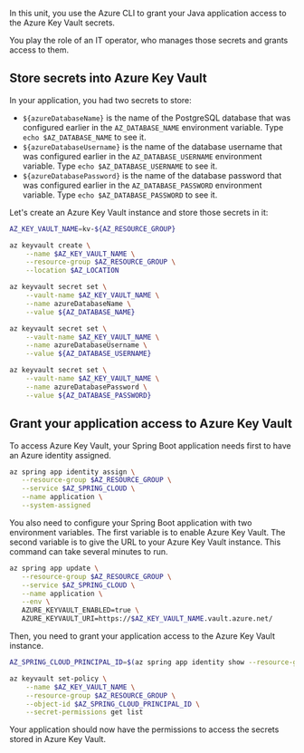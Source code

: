 In this unit, you use the Azure CLI to grant your Java application access to the Azure Key Vault secrets.

You play the role of an IT operator, who manages those secrets and grants access to them.

## Store secrets into Azure Key Vault

In your application, you had two secrets to store:

- `${azureDatabaseName}` is the name of the PostgreSQL database that was configured earlier in the `AZ_DATABASE_NAME` environment variable. Type `echo $AZ_DATABASE_NAME` to see it.
- `${azureDatabaseUsername}` is the name of the database username that was configured earlier in the `AZ_DATABASE_USERNAME` environment variable. Type `echo $AZ_DATABASE_USERNAME` to see it.
- `${azureDatabasePassword}` is the name of the database password that was configured earlier in the `AZ_DATABASE_PASSWORD` environment variable. Type `echo $AZ_DATABASE_PASSWORD` to see it.

Let's create an Azure Key Vault instance and store those secrets in it:

```bash
AZ_KEY_VAULT_NAME=kv-${AZ_RESOURCE_GROUP}

az keyvault create \
    --name $AZ_KEY_VAULT_NAME \
    --resource-group $AZ_RESOURCE_GROUP \
    --location $AZ_LOCATION

az keyvault secret set \
    --vault-name $AZ_KEY_VAULT_NAME \
    --name azureDatabaseName \
    --value ${AZ_DATABASE_NAME}

az keyvault secret set \
    --vault-name $AZ_KEY_VAULT_NAME \
    --name azureDatabaseUsername \
    --value ${AZ_DATABASE_USERNAME}

az keyvault secret set \
    --vault-name $AZ_KEY_VAULT_NAME \
    --name azureDatabasePassword \
    --value ${AZ_DATABASE_PASSWORD}
```

## Grant your application access to Azure Key Vault

To access Azure Key Vault, your Spring Boot application needs first to have an Azure identity assigned.

```bash
az spring app identity assign \
   --resource-group $AZ_RESOURCE_GROUP \
   --service $AZ_SPRING_CLOUD \
   --name application \
   --system-assigned
```

You also need to configure your Spring Boot application with two environment variables.
The first variable is to enable Azure Key Vault. The second variable is to give the URL to your Azure Key Vault instance. This command can take several minutes to run.

```bash
az spring app update \
   --resource-group $AZ_RESOURCE_GROUP \
   --service $AZ_SPRING_CLOUD \
   --name application \
   --env \
   AZURE_KEYVAULT_ENABLED=true \
   AZURE_KEYVAULT_URI=https://$AZ_KEY_VAULT_NAME.vault.azure.net/
```

Then, you need to grant your application access to the Azure Key Vault instance.

```bash
AZ_SPRING_CLOUD_PRINCIPAL_ID=$(az spring app identity show --resource-group $AZ_RESOURCE_GROUP --service $AZ_SPRING_CLOUD --name application | jq --raw-output '.principalId')

az keyvault set-policy \
    --name $AZ_KEY_VAULT_NAME \
    --resource-group $AZ_RESOURCE_GROUP \
    --object-id $AZ_SPRING_CLOUD_PRINCIPAL_ID \
    --secret-permissions get list
```

Your application should now have the permissions to access the secrets stored in Azure Key Vault.
